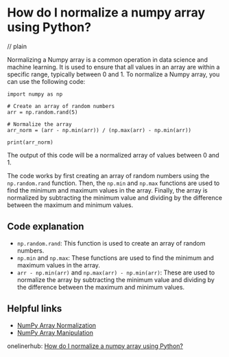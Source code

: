 # How do I normalize a numpy array using Python?
// plain

Normalizing a Numpy array is a common operation in data science and machine learning. It is used to ensure that all values in an array are within a specific range, typically between 0 and 1. To normalize a Numpy array, you can use the following code:

```
import numpy as np

# Create an array of random numbers
arr = np.random.rand(5)

# Normalize the array
arr_norm = (arr - np.min(arr)) / (np.max(arr) - np.min(arr))

print(arr_norm)
```

The output of this code will be a normalized array of values between 0 and 1.

The code works by first creating an array of random numbers using the `np.random.rand` function. Then, the `np.min` and `np.max` functions are used to find the minimum and maximum values in the array. Finally, the array is normalized by subtracting the minimum value and dividing by the difference between the maximum and minimum values.

## Code explanation


- `np.random.rand`: This function is used to create an array of random numbers.
- `np.min` and `np.max`: These functions are used to find the minimum and maximum values in the array.
- `arr - np.min(arr)` and `np.max(arr) - np.min(arr)`: These are used to normalize the array by subtracting the minimum value and dividing by the difference between the maximum and minimum values.

## Helpful links

- [NumPy Array Normalization](https://www.geeksforgeeks.org/numpy-array-normalization/)
- [NumPy Array Manipulation](https://numpy.org/doc/stable/reference/routines.array-manipulation.html)

onelinerhub: [How do I normalize a numpy array using Python?](https://onelinerhub.com/python-scipy/how-do-i-normalize-a-numpy-array-using-python)